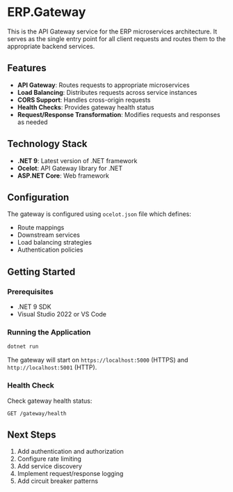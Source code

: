 # ERP.Gateway

This is the API Gateway service for the ERP microservices architecture. It serves as the single entry point for all client requests and routes them to the appropriate backend services.

## Features

- **API Gateway**: Routes requests to appropriate microservices
- **Load Balancing**: Distributes requests across service instances
- **CORS Support**: Handles cross-origin requests
- **Health Checks**: Provides gateway health status
- **Request/Response Transformation**: Modifies requests and responses as needed

## Technology Stack

- **.NET 9**: Latest version of .NET framework
- **Ocelot**: API Gateway library for .NET
- **ASP.NET Core**: Web framework

## Configuration

The gateway is configured using `ocelot.json` file which defines:
- Route mappings
- Downstream services
- Load balancing strategies
- Authentication policies

## Getting Started

### Prerequisites
- .NET 9 SDK
- Visual Studio 2022 or VS Code

### Running the Application

```bash
dotnet run
```

The gateway will start on `https://localhost:5000` (HTTPS) and `http://localhost:5001` (HTTP).

### Health Check

Check gateway health status:
```
GET /gateway/health
```

## Next Steps

1. Add authentication and authorization
2. Configure rate limiting
3. Add service discovery
4. Implement request/response logging
5. Add circuit breaker patterns
